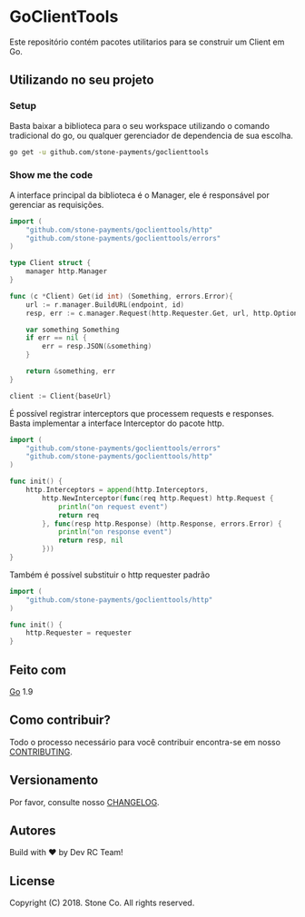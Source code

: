 # GoClientTools

Este repositório contém pacotes utilitarios para se construir um Client em Go.


## Utilizando no seu projeto

### Setup

Basta baixar a biblioteca para o seu workspace utilizando o comando tradicional do go, ou qualquer gerenciador de dependencia de sua escolha.

```bash
go get -u github.com/stone-payments/goclienttools
```

### Show me the code

A interface principal da biblioteca é o Manager, ele é responsável por gerenciar as requisições.

```go
import (
    "github.com/stone-payments/goclienttools/http"
    "github.com/stone-payments/goclienttools/errors"    
)

type Client struct {
    manager http.Manager
}

func (c *Client) Get(id int) (Something, errors.Error){
    url := r.manager.BuildURL(endpoint, id)
    resp, err := c.manager.Request(http.Requester.Get, url, http.Options())

    var something Something
	if err == nil {
		err = resp.JSON(&something)
	}

	return &something, err
}

client := Client{baseUrl}
```

É possível registrar interceptors que processem requests e responses. Basta implementar a interface Interceptor do pacote http.

```go
import (
    "github.com/stone-payments/goclienttools/errors"
    "github.com/stone-payments/goclienttools/http"
)

func init() {
    http.Interceptors = append(http.Interceptors,
        http.NewInterceptor(func(req http.Request) http.Request {
            println("on request event")
            return req
        }, func(resp http.Response) (http.Response, errors.Error) {
            println("on response event")
            return resp, nil
        }))
}

```

Também é possível substituir o http requester padrão
```go
import (
    "github.com/stone-payments/goclienttools/http"
)

func init() {
    http.Requester = requester
}

```

## Feito com

[Go](https://golang.org/) 1.9

## Como contribuir?

Todo o processo necessário para você contribuir encontra-se em nosso [CONTRIBUTING](CONTRIBUTING.md).

## Versionamento

Por favor, consulte nosso [CHANGELOG](CHANGELOG.md).

## Autores

Build with :heart: by Dev RC Team!

## License

Copyright (C) 2018. Stone Co. All rights reserved.
